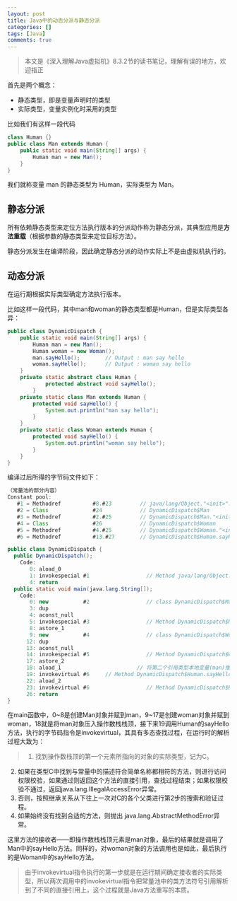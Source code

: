 ```yaml
---
layout: post
title: Java中的动态分派与静态分派
categories: []
tags: [Java]
comments: true
---
```


>本文是《深入理解Java虚拟机》8.3.2节的读书笔记，理解有误的地方，欢迎指正

首先是两个概念：
+ 静态类型，即是变量声明时的类型
+ 实际类型，变量实例化时采用的类型

比如我们有这样一段代码
```java
class Human {}
public class Man extends Human {
    public static void main(String[] args) {
        Human man = new Man();
    }
}
```
我们就称变量 man 的静态类型为 Human，实际类型为 Man。

## 静态分派

所有依赖静态类型来定位方法执行版本的分派动作称为静态分派，其典型应用是**方法重载**（根据参数的静态类型来定位目标方法）。

静态分派发生在编译阶段，因此确定静态分派的动作实际上不是由虚拟机执行的。

## 动态分派

在运行期根据实际类型确定方法执行版本。

比如这样一段代码，其中man和woman的静态类型都是Human，但是实际类型各异：

```java
public class DynamicDispatch {
    public static void main(String[] args) {
		Human man = new Man();
		Human woman = new Woman();
		man.sayHello();        // Output : man say hello
		woman.sayHello();      // Output : woman say hello
    }
	private static abstract class Human {
			protected abstract void sayHello();
		}
	private static class Man extends Human {
		protected void sayHello() {
			System.out.println("man say hello");
		}
	}
	private static class Woman extends Human {
		protected void sayHello() {
			System.out.println("woman say hello");
		}
	}
}
```
编译过后所得的字节码文件如下：

```java
（常量池的部分内容）
Constant pool:
   #1 = Methodref          #8.#23         // java/lang/Object."<init>":()V
   #2 = Class              #24            // DynamicDispatch$Man
   #3 = Methodref          #2.#25         // DynamicDispatch$Man."<init>":(LDynamicDispatch$1;)V
   #4 = Class              #26            // DynamicDispatch$Woman
   #5 = Methodref          #4.#25         // DynamicDispatch$Woman."<init>":(LDynamicDispatch$1;)V
   #6 = Methodref          #13.#27        // DynamicDispatch$Human.sayHello:()V
```
```java
public class DynamicDispatch {
  public DynamicDispatch();
    Code:
       0: aload_0
       1: invokespecial #1                  // Method java/lang/Object."<init>":()V
       4: return
  public static void main(java.lang.String[]);
    Code:
       0: new           #2                  // class DynamicDispatch$Man
       3: dup
       4: aconst_null
       5: invokespecial #3                  // Method DynamicDispatch$Man."<init>":(LDynamicDispatch$1;)V
       8: astore_1
       9: new           #4                  // class DynamicDispatch$Woman
      12: dup
      13: aconst_null
      14: invokespecial #5                  // Method DynamicDispatch$Woman."<init>":(LDynamicDispatch$1;)V
      17: astore_2
      18: aload_1                        // 将第二个引用类型本地变量(man)推送至操作数栈栈顶
      19: invokevirtual #6     // Method DynamicDispatch$Human.sayHello:()V，调用#6代表的实例方法，并且方法的接收者就是操作数栈顶元素
      22: aload_2
      23: invokevirtual #6                  // Method DynamicDispatch$Human.sayHello:()V
      26: return
}
```
在main函数中，0~8是创建Man对象并赋到man，9~17是创建woman对象并赋到woman，18就是将man对象压入操作数栈栈顶，接下来19调用Human的sayHello方法，执行的字节码指令是invokevirtual，其具有多态查找过程，在运行时的解析过程大致为：
>1. 找到操作数栈顶的第一个元素所指向的对象的实际类型，记为C。
2. 如果在类型C中找到与常量中的描述符合简单名称都相符的方法，则进行访问权限校验，如果通过则返回这个方法的直接引用，查找过程结束；如果权限校验不通过，返回java.lang.IllegalAccessError异常。
3. 否则，按照继承关系从下往上一次对C的各个父类进行第2步的搜索和验证过程。
4. 如果始终没有找到合适的方法，则抛出 java.lang.AbstractMethodError异常。

这里方法的接收者——即操作数栈栈顶元素是man对象，最后的结果就是调用了Man中的sayHello方法。同样的，对woman对象的方法调用也是如此，最后执行的是Woman中的sayHello方法。

>由于invokevirtual指令执行的第一步就是在运行期间确定接收者的实际类型，所以两次调用中的invokevirtual指令把常量池中的类方法符号引用解析到了不同的直接引用上，这个过程就是Java方法重写的本质。